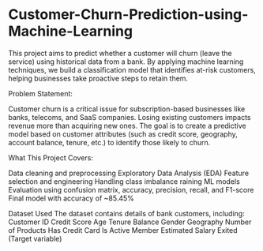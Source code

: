# Customer-Churn-Prediction-using-Machine-Learning
This project aims to predict whether a customer will churn (leave the service) using historical data from a bank. By applying machine learning techniques, we build a classification model that identifies at-risk customers, helping businesses take proactive steps to retain them.

Problem Statement:

Customer churn is a critical issue for subscription-based businesses like banks, telecoms, and SaaS companies. Losing existing customers impacts revenue more than acquiring new ones. The goal is to create a predictive model based on customer attributes (such as credit score, geography, account balance, tenure, etc.) to identify those likely to churn.

What This Project Covers:

Data cleaning and preprocessing
Exploratory Data Analysis (EDA)
Feature selection and engineering
Handling class imbalance
raining ML models
Evaluation using confusion matrix, accuracy, precision, recall, and F1-score
Final model with accuracy of ~85.45%

Dataset Used
The dataset contains details of bank customers, including:
Customer ID
Credit Score
Age
Tenure
Balance
Gender
Geography
Number of Products
Has Credit Card
Is Active Member
Estimated Salary
Exited (Target variable)
